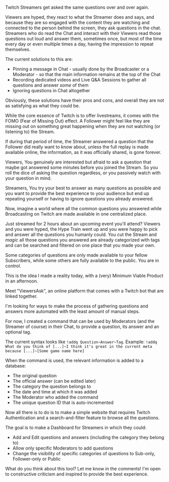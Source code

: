 Twitch Streamers get asked the same questions over and over again.

Viewers are hyped, they react to what the Streamer does and says, and because they are so engaged with the content they are watching and connected to the person behind the screen, they ask questions in the chat. Streamers who do read the Chat and interact with their Viewers read those questions out loud and answer them, sometimes once, but most of the time every day or even multiple times a day, having the impression to repeat themselves.

The current solutions to this are:
- Pinning a message in Chat - usually done by the Broadcaster or a Moderator - so that the main information remains at the top of the Chat
- Recording dedicated videos and Live Q&A Sessions to gather all questions and answer _some_ of them
- Ignoring questions in Chat altogether

Obviously, these solutions have their pros and cons, and overall they are not as satisfying as what they could be.

While the core essence of Twitch is to offer livestreams, it comes with the FOMO (Fear of Missing Out) effect. A Follower might feel like they are missing out on something great happening when they are not watching (or listening to) the Stream. 

If during that period of time, the Streamer answered a question that the Follower did really want to know about, unless the full replay is made available online, the information, as it was officially shared, is gone forever.


Viewers,
You genuinely are interested but afraid to ask a question that maybe got answered some minutes before you joined the Stream. So you roll the dice of asking the question regardless, or you passively watch with your question in mind.

Streamers,
You try your best to answer as many questions as possible and you want to provide the best experience to your audience but end up repeating yourself or having to ignore questions you already answered.

Now, imagine a world where all the common questions you answered while Broadcasting on Twitch are made available in one centralized place.

Just streamed for 2 hours about an upcoming event you'll attend?
Viewers and you were hyped, the Hype Train went up and you were happy to pick and answer all the questions you humanly could.
You cut the Stream and _*magic*_ all those questions you answered are already categorized with tags and can be searched and filtered on one place that you made your own.

Some categories of questions are only made available to your fellow Subscribers, while some others are fully available to the public. You are in control.


This is the idea I made a reality today, with a (very) Minimum Viable Product in an afternoon.

Meet "ViewersAsk", an online platform that comes with a Twitch bot that are linked together.

I'm looking for ways to make the process of gathering questions and answers more automated with the least amount of manual steps.

For now, I created a command that can be used by Moderators (and the Streamer of course) in their Chat, to provide a question, its answer and an optional tag.

The current syntax looks like `!addq Question~Answer~Tag`.
Example: `!addq What do you think of [...]~I think it's great in the current meta because [...]~[Some game name here]`

When the command is used, the relevant information is added to a database:
- The original question
- The official answer (can be edited later)
- The category the question belongs to
- The date and time at which it was added
- The Moderator who added the command
- The unique question ID that is auto-incremented

Now all there is to do is to make a simple website that requires Twitch Authentication and a search-and-filter feature to browse all the questions.

The goal is to make a Dashboard for Streamers in which they could:
- Add and Edit questions and answers (including the category they belong to)
- Allow only specific Moderators to add questions
- Change the visibility of specific categories of questions to Sub-only, Follower-only or Public


What do you think about this tool? Let me know in the comments!
I'm open to constructive criticism and inspired to provide the best experience.